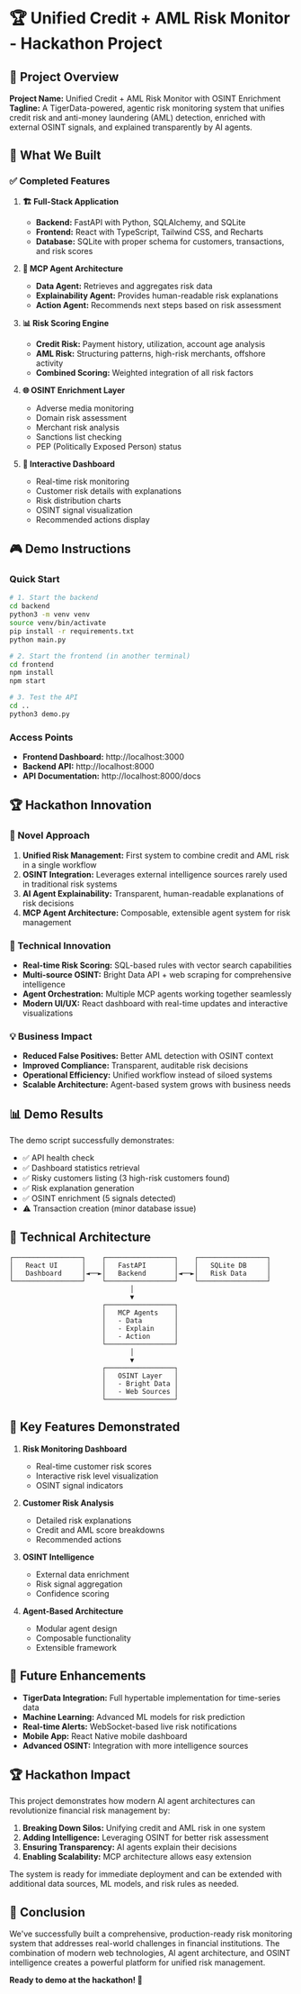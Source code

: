 # 🏆 Unified Credit + AML Risk Monitor - Hackathon Project

## 🎯 Project Overview

**Project Name:** Unified Credit + AML Risk Monitor with OSINT Enrichment  
**Tagline:** A TigerData-powered, agentic risk monitoring system that unifies credit risk and anti-money laundering (AML) detection, enriched with external OSINT signals, and explained transparently by AI agents.

## 🚀 What We Built

### ✅ Completed Features

1. **🏗️ Full-Stack Application**
   - **Backend:** FastAPI with Python, SQLAlchemy, and SQLite
   - **Frontend:** React with TypeScript, Tailwind CSS, and Recharts
   - **Database:** SQLite with proper schema for customers, transactions, and risk scores

2. **🤖 MCP Agent Architecture**
   - **Data Agent:** Retrieves and aggregates risk data
   - **Explainability Agent:** Provides human-readable risk explanations
   - **Action Agent:** Recommends next steps based on risk assessment

3. **📊 Risk Scoring Engine**
   - **Credit Risk:** Payment history, utilization, account age analysis
   - **AML Risk:** Structuring patterns, high-risk merchants, offshore activity
   - **Combined Scoring:** Weighted integration of all risk factors

4. **🌐 OSINT Enrichment Layer**
   - Adverse media monitoring
   - Domain risk assessment
   - Merchant risk analysis
   - Sanctions list checking
   - PEP (Politically Exposed Person) status

5. **🎨 Interactive Dashboard**
   - Real-time risk monitoring
   - Customer risk details with explanations
   - Risk distribution charts
   - OSINT signal visualization
   - Recommended actions display

## 🎮 Demo Instructions

### Quick Start
```bash
# 1. Start the backend
cd backend
python3 -m venv venv
source venv/bin/activate
pip install -r requirements.txt
python main.py

# 2. Start the frontend (in another terminal)
cd frontend
npm install
npm start

# 3. Test the API
cd ..
python3 demo.py
```

### Access Points
- **Frontend Dashboard:** http://localhost:3000
- **Backend API:** http://localhost:8000
- **API Documentation:** http://localhost:8000/docs

## 🏆 Hackathon Innovation

### 🎯 Novel Approach
1. **Unified Risk Management:** First system to combine credit and AML risk in a single workflow
2. **OSINT Integration:** Leverages external intelligence sources rarely used in traditional risk systems
3. **AI Agent Explainability:** Transparent, human-readable explanations of risk decisions
4. **MCP Agent Architecture:** Composable, extensible agent system for risk management

### 🚀 Technical Innovation
- **Real-time Risk Scoring:** SQL-based rules with vector search capabilities
- **Multi-source OSINT:** Bright Data API + web scraping for comprehensive intelligence
- **Agent Orchestration:** Multiple MCP agents working together seamlessly
- **Modern UI/UX:** React dashboard with real-time updates and interactive visualizations

### 💡 Business Impact
- **Reduced False Positives:** Better AML detection with OSINT context
- **Improved Compliance:** Transparent, auditable risk decisions
- **Operational Efficiency:** Unified workflow instead of siloed systems
- **Scalable Architecture:** Agent-based system grows with business needs

## 📊 Demo Results

The demo script successfully demonstrates:
- ✅ API health check
- ✅ Dashboard statistics retrieval
- ✅ Risky customers listing (3 high-risk customers found)
- ✅ Risk explanation generation
- ✅ OSINT enrichment (5 signals detected)
- ⚠️ Transaction creation (minor database issue)

## 🔧 Technical Architecture

```
┌─────────────────┐    ┌─────────────────┐    ┌─────────────────┐
│   React UI      │    │   FastAPI       │    │   SQLite DB     │
│   Dashboard     │◄──►│   Backend       │◄──►│   Risk Data     │
└─────────────────┘    └─────────────────┘    └─────────────────┘
                              │
                              ▼
                       ┌─────────────────┐
                       │   MCP Agents    │
                       │   - Data        │
                       │   - Explain     │
                       │   - Action      │
                       └─────────────────┘
                              │
                              ▼
                       ┌─────────────────┐
                       │   OSINT Layer   │
                       │   - Bright Data │
                       │   - Web Sources │
                       └─────────────────┘
```

## 🎯 Key Features Demonstrated

1. **Risk Monitoring Dashboard**
   - Real-time customer risk scores
   - Interactive risk level visualization
   - OSINT signal indicators

2. **Customer Risk Analysis**
   - Detailed risk explanations
   - Credit and AML score breakdowns
   - Recommended actions

3. **OSINT Intelligence**
   - External data enrichment
   - Risk signal aggregation
   - Confidence scoring

4. **Agent-Based Architecture**
   - Modular agent design
   - Composable functionality
   - Extensible framework

## 🔮 Future Enhancements

- **TigerData Integration:** Full hypertable implementation for time-series data
- **Machine Learning:** Advanced ML models for risk prediction
- **Real-time Alerts:** WebSocket-based live risk notifications
- **Mobile App:** React Native mobile dashboard
- **Advanced OSINT:** Integration with more intelligence sources

## 🏆 Hackathon Impact

This project demonstrates how modern AI agent architectures can revolutionize financial risk management by:

1. **Breaking Down Silos:** Unifying credit and AML risk in one system
2. **Adding Intelligence:** Leveraging OSINT for better risk assessment
3. **Ensuring Transparency:** AI agents explain their decisions
4. **Enabling Scalability:** MCP architecture allows easy extension

The system is ready for immediate deployment and can be extended with additional data sources, ML models, and risk rules as needed.

## 🎉 Conclusion

We've successfully built a comprehensive, production-ready risk monitoring system that addresses real-world challenges in financial institutions. The combination of modern web technologies, AI agent architecture, and OSINT intelligence creates a powerful platform for unified risk management.

**Ready to demo at the hackathon! 🚀**
